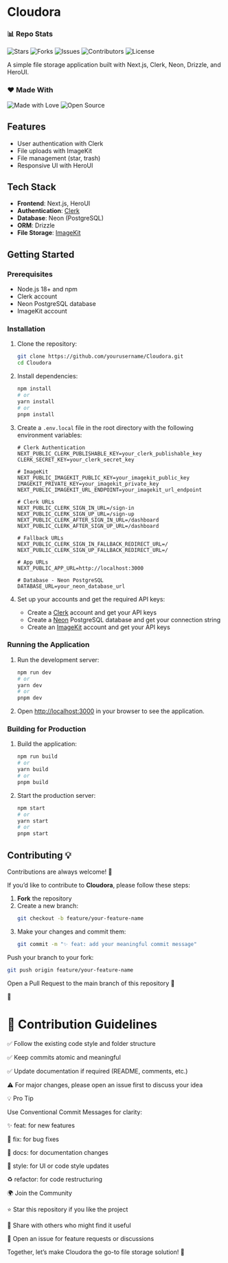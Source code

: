 # Cloudora
### 📊 Repo Stats
![Stars](https://img.shields.io/github/stars/ShreyaPandayy/cloudora?style=for-the-badge&color=yellow)
![Forks](https://img.shields.io/github/forks/ShreyaPandayy/cloudora?style=for-the-badge&color=orange)
![Issues](https://img.shields.io/github/issues/ShreyaPandayy/cloudora?style=for-the-badge&color=red)
![Contributors](https://img.shields.io/github/contributors/ShreyaPandayy/cloudora?style=for-the-badge&color=blue)
![License](https://img.shields.io/github/license/ShreyaPandayy/cloudora?style=for-the-badge&color=success)

A simple file storage application built with Next.js, Clerk, Neon, Drizzle, and HeroUI.

### ❤️ Made With
![Made with Love](https://img.shields.io/badge/Made%20with-%E2%9D%A4-red?style=for-the-badge)
![Open Source](https://img.shields.io/badge/Open%20Source-%F0%9F%90%9D-green?style=for-the-badge)

## Features

- User authentication with Clerk
- File uploads with ImageKit
- File management (star, trash)
- Responsive UI with HeroUI

## Tech Stack

- **Frontend**: Next.js, HeroUI
- **Authentication**: [Clerk](https://hitesh.ai/Clerk)
- **Database**: Neon (PostgreSQL)
- **ORM**: Drizzle
- **File Storage**: [ImageKit](https://hitesh.ai/imagekit)

## Getting Started

### Prerequisites

- Node.js 18+ and npm
- Clerk account
- Neon PostgreSQL database
- ImageKit account

### Installation

1. Clone the repository:

   ```bash
   git clone https://github.com/yourusername/Cloudora.git
   cd Cloudora
   ```

2. Install dependencies:

   ```bash
   npm install
   # or
   yarn install
   # or
   pnpm install
   ```

3. Create a `.env.local` file in the root directory with the following environment variables:

   ```
   # Clerk Authentication
   NEXT_PUBLIC_CLERK_PUBLISHABLE_KEY=your_clerk_publishable_key
   CLERK_SECRET_KEY=your_clerk_secret_key

   # ImageKit
   NEXT_PUBLIC_IMAGEKIT_PUBLIC_KEY=your_imagekit_public_key
   IMAGEKIT_PRIVATE_KEY=your_imagekit_private_key
   NEXT_PUBLIC_IMAGEKIT_URL_ENDPOINT=your_imagekit_url_endpoint

   # Clerk URLs
   NEXT_PUBLIC_CLERK_SIGN_IN_URL=/sign-in
   NEXT_PUBLIC_CLERK_SIGN_UP_URL=/sign-up
   NEXT_PUBLIC_CLERK_AFTER_SIGN_IN_URL=/dashboard
   NEXT_PUBLIC_CLERK_AFTER_SIGN_UP_URL=/dashboard

   # Fallback URLs
   NEXT_PUBLIC_CLERK_SIGN_IN_FALLBACK_REDIRECT_URL=/
   NEXT_PUBLIC_CLERK_SIGN_UP_FALLBACK_REDIRECT_URL=/

   # App URLs
   NEXT_PUBLIC_APP_URL=http://localhost:3000

   # Database - Neon PostgreSQL
   DATABASE_URL=your_neon_database_url
   ```

4. Set up your accounts and get the required API keys:
   - Create a [Clerk](https://clerk.dev/) account and get your API keys
   - Create a [Neon](https://neon.tech/) PostgreSQL database and get your connection string
   - Create an [ImageKit](https://imagekit.io/) account and get your API keys

### Running the Application

1. Run the development server:

   ```bash
   npm run dev
   # or
   yarn dev
   # or
   pnpm dev
   ```

2. Open [http://localhost:3000](http://localhost:3000) in your browser to see the application.

### Building for Production

1. Build the application:

   ```bash
   npm run build
   # or
   yarn build
   # or
   pnpm build
   ```

2. Start the production server:
   ```bash
   npm start
   # or
   yarn start
   # or
   pnpm start
   ```

## Contributing 💡

Contributions are always welcome! 🙌

If you’d like to contribute to **Cloudora**, please follow these steps:

1. **Fork** the repository
2. Create a new branch:
   ```bash
   git checkout -b feature/your-feature-name
3. Make your changes and commit them:
   ```bash
   git commit -m "✨ feat: add your meaningful commit message"
Push your branch to your fork:
```bash
git push origin feature/your-feature-name
```
Open a Pull Request to the main branch of this repository 🚀

🎉

# 📌 Contribution Guidelines

✅ Follow the existing code style and folder structure

✅ Keep commits atomic and meaningful

✅ Update documentation if required (README, comments, etc.)

⚠️ For major changes, please open an issue first to discuss your idea

💡 Pro Tip

Use Conventional Commit Messages for clarity:

✨ feat: for new features

🐛 fix: for bug fixes

📝 docs: for documentation changes

🎨 style: for UI or code style updates

♻️ refactor: for code restructuring

🌍 Join the Community

⭐ Star this repository if you like the project

🔄 Share with others who might find it useful

💬 Open an issue for feature requests or discussions

Together, let’s make Cloudora the go-to file storage solution! 🚀